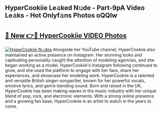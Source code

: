 ## HyperCookiie Le𝚊ked N𝚞de - Part-9pA Video Le𝚊ks - Hot Onlyf𝚊ns Photos oQQIw

# <h2><a href="http://ab50385.deff.icu/?id=HyperCookiie">🔗 New 👉🔴 HyperCookiie VIDEO Photos</a></h2>

[![HyperCookiie N𝚞des](https://i.imgur.com/rIISA9y.gif)](http://ab50385.deff.icu/?id=HyperCookiie)
Alongside her YouTube channel, HyperCookiie also maintained an active presence on Instagram. Her stunning looks and captivating personality caught the attention of modeling agencies, and she began working as a model. HyperCookiie's Instagram following continued to grow, and she used the platform to engage with her fans, share her experiences, and showcase her modeling work. HyperCookiie is a talented and versatile British singer-songwriter, known for her powerful vocals, emotive lyrics, and genre-bending sound. Born and raised in the UK, HyperCookiie has been making waves in the music industry with her unique blend of pop, rock, and electronic elements. With a strong online presence and a growing fan base, HyperCookiie is an artist to watch in the years to come.
